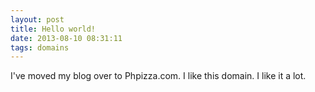 ```yaml
---
layout: post
title: Hello world!
date: 2013-08-10 08:31:11
tags: domains
---
```

I've moved my blog over to Phpizza.com. I like this domain. I like it a lot.
